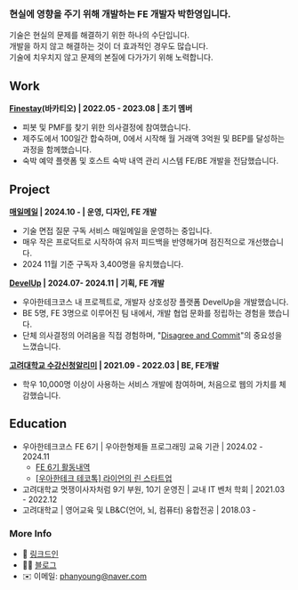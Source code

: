 ### 현실에 영향을 주기 위해 개발하는 FE 개발자 박한영입니다.
기술은 현실의 문제를 해결하기 위한 하나의 수단입니다.  
개발을 하지 않고 해결하는 것이 더 효과적인 경우도 많습니다.  
기술에 치우치지 않고 문제의 본질에 다가가기 위해 노력합니다.

## Work
**[Finestay](https://finestays.com/)(바카티오) | 2022.05 - 2023.08 | 초기 멤버**  
* 피봇 및 PMF를 찾기 위한 의사결정에 참여했습니다.
* 제주도에서 100일간 합숙하며, 0에서 시작해 월 거래액 3억원 및 BEP를 달성하는 과정을 함께했습니다.
* 숙박 예약 플랫폼 및 호스트 숙박 내역 관리 시스템 FE/BE 개발을 전담했습니다.

## Project

**[매일메일](https://www.maeil-mail.kr/) | 2024.10 - | 운영, 디자인, FE 개발**  
* 기술 면접 질문 구독 서비스 매일메일을 운영하는 중입니다.
* 매우 작은 프로덕트로 시작하여 유저 피드백을 반영해가며 점진적으로 개선했습니다.
* 2024 11월 기준 구독자 3,400명을 유치했습니다.  
  
**[DevelUp](https://github.com/woowacourse-teams/2024-devel-up/wiki) | 2024.07- 2024.11 | 기획, FE 개발**  
* 우아한테크코스 내 프로젝트로, 개발자 상호성장 플랫폼 DevelUp을 개발했습니다.
* BE 5명, FE 3명으로 이루어진 팀 내에서, 개발 협업 문화를 정립하는 경험을 했습니다.
* 단체 의사결정의 어려움을 직접 경험하며, "[Disagree and Commit](https://medium.com/@voicemod/disagree-and-commit-the-importance-of-disagreement-in-decision-making-4c654bb06a)"의 중요성을 느꼈습니다.  

**[고려대학교 수강신청알리미](https://ku-sugang.notion.site/9f2735e373e54e1aa5aed825405aa94b) | 2021.09 - 2022.03 | BE, FE개발**
* 학우 10,000명 이상이 사용하는 서비스 개발에 참여하며, 처음으로 웹의 가치를 체감했습니다.

## Education
* 우아한테크코스 FE 6기 | 우아한형제들 프로그래밍 교육 기관 | 2024.02 - 2024.11
  * [FE 6기 활동내역](https://github.com/Parkhanyoung/2024-woowa-course-FE)
  * [[우아한테크 테코톡] 라이언의 린 스타트업](https://youtu.be/Flm-TqN93Ak)
* 고려대학교 멋쟁이사자처럼 9기 부원, 10기 운영진 | 교내 IT 벤처 학회 | 2021.03 - 2022.12
* 고려대학교 | 영어교육 및 LB&C(언어, 뇌, 컴퓨터) 융합전공 | 2018.03 -

### More Info
* 👤 [링크드인](https://www.linkedin.com/in/hy-ryan)
* ✍🏻 [블로그](https://devhanyoung-log.vercel.app/)
* ✉️ 이메일: phanyoung@naver.com
